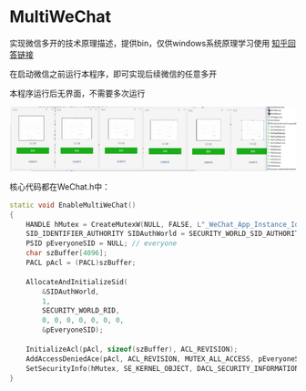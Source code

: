 # MultiWeChat
实现微信多开的技术原理描述，提供bin，仅供windows系统原理学习使用  [知乎回答链接](https://www.zhihu.com/question/266435457/answer/545539369)

在启动微信之前运行本程序，即可实现后续微信的任意多开

本程序运行后无界面，不需要多次运行

![](https://raw.githubusercontent.com/Shilyx/MultiWeChat/master/Release/test.png)

核心代码都在WeChat.h中：

```cpp
static void EnableMultiWeChat()
{
    HANDLE hMutex = CreateMutexW(NULL, FALSE, L"_WeChat_App_Instance_Identity_Mutex_Name");
    SID_IDENTIFIER_AUTHORITY SIDAuthWorld = SECURITY_WORLD_SID_AUTHORITY;
    PSID pEveryoneSID = NULL; // everyone
    char szBuffer[4096];
    PACL pAcl = (PACL)szBuffer;

    AllocateAndInitializeSid(
        &SIDAuthWorld,
        1,
        SECURITY_WORLD_RID,
        0, 0, 0, 0, 0, 0, 0,
        &pEveryoneSID);

    InitializeAcl(pAcl, sizeof(szBuffer), ACL_REVISION);
    AddAccessDeniedAce(pAcl, ACL_REVISION, MUTEX_ALL_ACCESS, pEveryoneSID);
    SetSecurityInfo(hMutex, SE_KERNEL_OBJECT, DACL_SECURITY_INFORMATION, NULL, NULL, pAcl, NULL);
}
```

